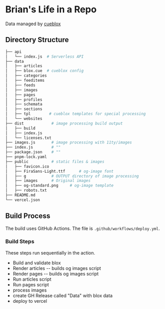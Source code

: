 # Brian's Life in a Repo

Data managed by [cueblox](https://www.cueblox.com)

## Directory Structure

```bash
├── api
│   └── index.js  # Serverless API
├── data
│   ├── articles
│   ├── blox.cue  # cueblox config
│   ├── categories
│   ├── feeditems
│   ├── feeds
│   ├── images
│   ├── pages
│   ├── profiles
│   ├── schemata
│   ├── sections
│   ├── tpl        # cueblox templates for special processing
│   └── websites
├── dist            # image processing build output
│   ├── build
│   ├── index.js
│   └── licenses.txt
├── images.js       # image processing with 11ty/images
├── index.js        # ""
├── package.json    # ""
├── pnpm-lock.yaml
├── public          # static files & images
│   ├── favicon.ico
│   ├── FiraSans-Light.ttf      # og-image font
│   ├── g           # OUTPUT directory of image processing
│   ├── images      # Original images
│   ├── og-standard.png     # og-image template
│   ├── robots.txt
├── README.md
└── vercel.json
```

## Build Process

The build uses GitHub Actions. The file is `.github/workflows/deploy.yml`.

### Build Steps

These steps run sequentially in the action.

* Build and validate blox
* Render articles -- builds og images script
* Render pages -- builds og images script
* Run articles script
* Run pages script
* process images
* create GH Release called "Data" with blox data
* deploy to vercel